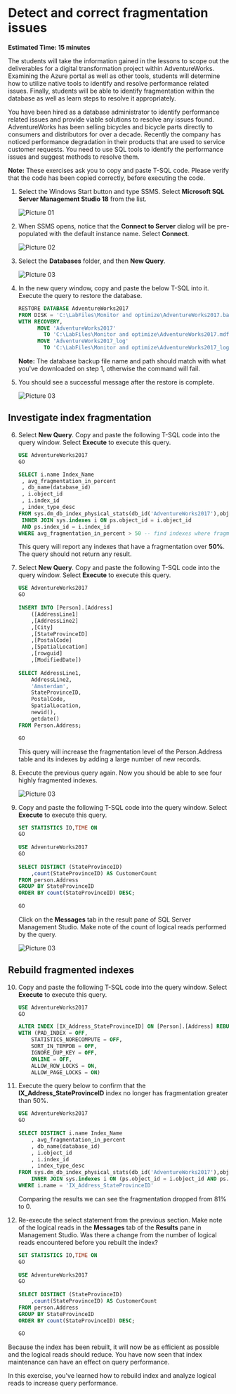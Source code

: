 
# Detect and correct fragmentation issues

**Estimated Time: 15 minutes**

The students will take the information gained in the lessons to scope out the deliverables for a digital transformation project within AdventureWorks. Examining the Azure portal as well as other tools, students will determine how to utilize native tools to identify and resolve performance related issues. Finally, students will be able to identify fragmentation within the database as well as learn steps to resolve it appropriately.

You have been hired as a database administrator to identify performance related issues and provide viable solutions to resolve any issues found. AdventureWorks has been selling bicycles and bicycle parts directly to consumers and distributors for over a decade. Recently the company has noticed performance degradation in their products that are used to service customer requests. You need to use SQL tools to identify the performance issues and suggest methods to resolve them.

**Note:** These exercises ask you to copy and paste T-SQL code. Please verify that the code has been copied correctly, before executing the code.

1. Select the Windows Start button and type SSMS. Select **Microsoft SQL Server Management Studio 18** from the list.  

    ![Picture 01](../images/dp300-lab7-img2.png)

2. When SSMS opens, notice that the **Connect to Server** dialog will be pre-populated with the default instance name. Select **Connect**.

    ![Picture 02](../images/dp-300-lab07-sql01.png)

3. Select the **Databases** folder, and then **New Query**.

    ![Picture 03](../images/dp-300-lab07-sql02.png)

4. In the new query window, copy and paste the below T-SQL into it. Execute the query to restore the database.

    ```sql
    RESTORE DATABASE AdventureWorks2017
    FROM DISK = 'C:\LabFiles\Monitor and optimize\AdventureWorks2017.bak'
    WITH RECOVERY,
          MOVE 'AdventureWorks2017' 
            TO 'C:\LabFiles\Monitor and optimize\AdventureWorks2017.mdf',
          MOVE 'AdventureWorks2017_log'
            TO 'C:\LabFiles\Monitor and optimize\AdventureWorks2017_log.ldf';
    ```

    **Note:** The database backup file name and path should match with what you've downloaded on step 1, otherwise the command will fail.

5. You should see a successful message after the restore is complete.

    ![Picture 03](../images/dp300-lab7-img5.png)

## Investigate index fragmentation

6. Select **New Query**. Copy and paste the following T-SQL code into the query window. Select **Execute** to execute this query.

    ```sql
    USE AdventureWorks2017
    GO
    
    SELECT i.name Index_Name
     , avg_fragmentation_in_percent
     , db_name(database_id)
     , i.object_id
     , i.index_id
     , index_type_desc
    FROM sys.dm_db_index_physical_stats(db_id('AdventureWorks2017'),object_id('person.address'),NULL,NULL,'DETAILED') ps
     INNER JOIN sys.indexes i ON ps.object_id = i.object_id 
     AND ps.index_id = i.index_id
    WHERE avg_fragmentation_in_percent > 50 -- find indexes where fragmentation is greater than 50%
    ```

    This query will report any indexes that have a fragmentation over **50%**. The query should not return any result.

7. Select **New Query**. Copy and paste the following T-SQL code into the query window. Select **Execute** to execute this query.

    ```sql
    USE AdventureWorks2017
    GO
        
    INSERT INTO [Person].[Address]
        ([AddressLine1]
        ,[AddressLine2]
        ,[City]
        ,[StateProvinceID]
        ,[PostalCode]
        ,[SpatialLocation]
        ,[rowguid]
        ,[ModifiedDate])
        
    SELECT AddressLine1,
        AddressLine2, 
        'Amsterdam',
        StateProvinceID, 
        PostalCode, 
        SpatialLocation, 
        newid(), 
        getdate()
    FROM Person.Address;
    
    GO
    ```

    This query will increase the fragmentation level of the Person.Address table and its indexes by adding a large number of new records.

8. Execute the previous query again. Now you should be able to see four highly fragmented indexes.

    ![Picture 03](../images/dp300-lab7-img6.png)

9. Copy and paste the following T-SQL code into the query window. Select **Execute** to execute this query.

    ```sql
    SET STATISTICS IO,TIME ON
    GO
        
    USE AdventureWorks2017
    GO
        
    SELECT DISTINCT (StateProvinceID)
        ,count(StateProvinceID) AS CustomerCount
    FROM person.Address
    GROUP BY StateProvinceID
    ORDER BY count(StateProvinceID) DESC;
        
    GO
    ```

    Click on the **Messages** tab in the result pane of SQL Server Management Studio. Make note of the count of logical reads performed by the query.

    ![Picture 03](../images/dp300-lab7-img7.png)

## Rebuild fragmented indexes

10. Copy and paste the following T-SQL code into the query window. Select **Execute** to execute this query.

    ```sql
    USE AdventureWorks2017
    GO
    
    ALTER INDEX [IX_Address_StateProvinceID] ON [Person].[Address] REBUILD PARTITION = ALL 
    WITH (PAD_INDEX = OFF, 
        STATISTICS_NORECOMPUTE = OFF, 
        SORT_IN_TEMPDB = OFF, 
        IGNORE_DUP_KEY = OFF, 
        ONLINE = OFF, 
        ALLOW_ROW_LOCKS = ON, 
        ALLOW_PAGE_LOCKS = ON)
    ```

11. Execute the query below to confirm that the **IX_Address_StateProvinceID** index no longer has fragmentation greater than 50%.

    ```sql
    USE AdventureWorks2017
    GO
        
    SELECT DISTINCT i.name Index_Name
        , avg_fragmentation_in_percent
        , db_name(database_id)
        , i.object_id
        , i.index_id
        , index_type_desc
    FROM sys.dm_db_index_physical_stats(db_id('AdventureWorks2017'),object_id('person.address'),NULL,NULL,'DETAILED') ps
        INNER JOIN sys.indexes i ON (ps.object_id = i.object_id AND ps.index_id = i.index_id)
    WHERE i.name = 'IX_Address_StateProvinceID'
    ```

    Comparing the results we can see the fragmentation dropped from 81% to 0.

12. Re-execute the select statement from the previous section. Make note of the logical reads in the **Messages** tab of the **Results** pane in Management Studio. Was there a change from the number of logical reads encountered before you rebuilt the index?

    ```sql
    SET STATISTICS IO,TIME ON
    GO
        
    USE AdventureWorks2017
    GO
        
    SELECT DISTINCT (StateProvinceID)
        ,count(StateProvinceID) AS CustomerCount
    FROM person.Address
    GROUP BY StateProvinceID
    ORDER BY count(StateProvinceID) DESC;
        
    GO
    ```

Because the index has been rebuilt, it will now be as efficient as possible and the logical reads should reduce. You have now seen that index maintenance can have an effect on query performance.

In this exercise, you've learned how to rebuild index and analyze logical reads to increase query performance.
